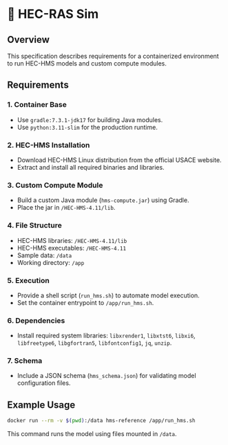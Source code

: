 # 📝 HEC-RAS Sim

## Overview
This specification describes requirements for a containerized environment to run HEC-HMS models and custom compute modules.

## Requirements

### 1. Container Base
- Use `gradle:7.3.1-jdk17` for building Java modules.
- Use `python:3.11-slim` for the production runtime.

### 2. HEC-HMS Installation
- Download HEC-HMS Linux distribution from the official USACE website.
- Extract and install all required binaries and libraries.

### 3. Custom Compute Module
- Build a custom Java module (`hms-compute.jar`) using Gradle.
- Place the jar in `/HEC-HMS-4.11/lib`.

### 4. File Structure
- HEC-HMS libraries: `/HEC-HMS-4.11/lib`
- HEC-HMS executables: `/HEC-HMS-4.11`
- Sample data: `/data`
- Working directory: `/app`

### 5. Execution
- Provide a shell script (`run_hms.sh`) to automate model execution.
- Set the container entrypoint to `/app/run_hms.sh`.

### 6. Dependencies
- Install required system libraries: `libxrender1`, `libxtst6`, `libxi6`, `libfreetype6`, `libgfortran5`, `libfontconfig1`, `jq`, `unzip`.

### 7. Schema
- Include a JSON schema (`hms_schema.json`) for validating model configuration files.

## Example Usage
```bash
docker run --rm -v $(pwd):/data hms-reference /app/run_hms.sh
```
This command runs the model using files mounted in `/data`.